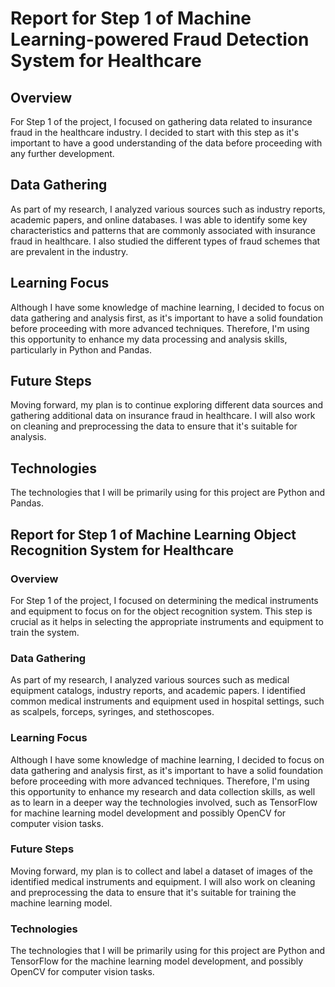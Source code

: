 # Report for Step 1 of Machine Learning-powered Fraud Detection System for Healthcare

## Overview
For Step 1 of the project, I focused on gathering data related to insurance fraud in the healthcare industry. I decided to start with this step as it's important to have a good understanding of the data before proceeding with any further development.

## Data Gathering
As part of my research, I analyzed various sources such as industry reports, academic papers, and online databases. I was able to identify some key characteristics and patterns that are commonly associated with insurance fraud in healthcare. I also studied the different types of fraud schemes that are prevalent in the industry.

## Learning Focus
Although I have some knowledge of machine learning, I decided to focus on data gathering and analysis first, as it's important to have a solid foundation before proceeding with more advanced techniques. Therefore, I'm using this opportunity to enhance my data processing and analysis skills, particularly in Python and Pandas.

## Future Steps
Moving forward, my plan is to continue exploring different data sources and gathering additional data on insurance fraud in healthcare. I will also work on cleaning and preprocessing the data to ensure that it's suitable for analysis.

## Technologies
The technologies that I will be primarily using for this project are Python and Pandas.


## Report for Step 1 of Machine Learning Object Recognition System for Healthcare

### Overview
For Step 1 of the project, I focused on determining the medical instruments and equipment to focus on for the object recognition system. This step is crucial as it helps in selecting the appropriate instruments and equipment to train the system.

### Data Gathering
As part of my research, I analyzed various sources such as medical equipment catalogs, industry reports, and academic papers. I identified common medical instruments and equipment used in hospital settings, such as scalpels, forceps, syringes, and stethoscopes.

### Learning Focus
Although I have some knowledge of machine learning, I decided to focus on data gathering and analysis first, as it's important to have a solid foundation before proceeding with more advanced techniques. Therefore, I'm using this opportunity to enhance my research and data collection skills, as well as to learn in a deeper way the technologies involved, such as TensorFlow for machine learning model development and possibly OpenCV for computer vision tasks.

### Future Steps
Moving forward, my plan is to collect and label a dataset of images of the identified medical instruments and equipment. I will also work on cleaning and preprocessing the data to ensure that it's suitable for training the machine learning model.

### Technologies
The technologies that I will be primarily using for this project are Python and TensorFlow for the machine learning model development, and possibly OpenCV for computer vision tasks.


